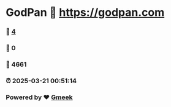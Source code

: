 # GodPan :link: https://godpan.com 
### :page_facing_up: [4](https://godpan.com/tag.html) 
### :speech_balloon: 0 
### :hibiscus: 4661 
### :alarm_clock: 2025-03-21 00:51:14 
### Powered by :heart: [Gmeek](https://github.com/Meekdai/Gmeek)
